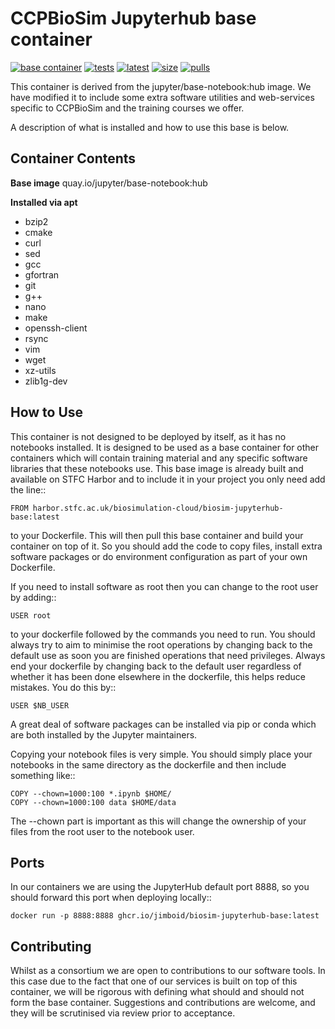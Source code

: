 CCPBioSim Jupyterhub base container
===================================

[![base container](https://github.com/jimboid/biosim-jupyterhub-base/actions/workflows/build.yml/badge.svg?branch=main)](https://github.com/jimboid/biosim-jupyterhub-base/actions/workflows/build.yml)
[![tests](https://img.shields.io/badge/tests-manual-pink?logo=github)](https://github.com/jimboid/biosim-jupyterhub-base)
[![latest](https://img.shields.io/badge/dynamic/xml?url=https%3A%2F%2Fgithub.com%2Fjimboid%2Fbackage%2Fraw%2Findex%2Fjimboid%2Fbiosim-jupyterhub-base%2Fbiosim-jupyterhub-base.xml&query=xml%2Fversion%5B.%2Fnewest%5B.%3D%22true%22%5D%5D%2Ftags%5B.!%3D%22latest%22%5D&logo=github&label=latest&color=purple)](https://github.com/jimboid/biosim-jupyterhub-base)
[![size](https://img.shields.io/badge/dynamic/xml?url=https%3A%2F%2Fgithub.com%2Fjimboid%2Fbackage%2Fraw%2Findex%2Fjimboid%2Fbiosim-jupyterhub-base%2Fbiosim-jupyterhub-base.xml&query=xml%2Fsize&logo=github&label=size&color=orange)](https://github.com/jimboid/biosim-jupyterhub-base)
[![pulls](https://img.shields.io/badge/dynamic/xml?url=https%3A%2F%2Fgithub.com%2Fjimboid%2Fbackage%2Fraw%2Findex%2Fjimboid%2Fbiosim-jupyterhub-base%2Fbiosim-jupyterhub-base.xml&query=xml%2Fdownloads&logo=github&label=pulls&color=blue)](https://github.com/jimboid/biosim-jupyterhub-base)

This container is derived from the jupyter/base-notebook:hub image. We have
modified it to include some extra software utilities and web-services specific
to CCPBioSim and the training courses we offer.

A description of what is installed and how to use this base is below.

Container Contents
------------------

**Base image** quay.io/jupyter/base-notebook:hub

**Installed via apt**

  - bzip2
  - cmake
  - curl
  - sed
  - gcc
  - gfortran
  - git
  - g++
  - nano
  - make
  - openssh-client
  - rsync
  - vim
  - wget
  - xz-utils
  - zlib1g-dev


How to Use
----------

This container is not designed to be deployed by itself, as it has no notebooks
installed. It is designed to be used as a base container for other containers
which will contain training material and any specific software libraries that 
these notebooks use. This base image is already built and available on STFC
Harbor and to include it in your project you only need add the line::

    FROM harbor.stfc.ac.uk/biosimulation-cloud/biosim-jupyterhub-base:latest

to your Dockerfile. This will then pull this base container and build your
container on top of it. So you should add the code to copy files, install extra
software packages or do environment configuration as part of your own Dockerfile.

If you need to install software as root then you can change to the root user by
adding::

    USER root

to your dockerfile followed by the commands you need to run. You should always
try to aim to minimise the root operations by changing back to the default use
as soon you are finished operations that need privileges. Always end your
dockerfile by changing back to the default user regardless of whether it has
been done elsewhere in the dockerfile, this helps reduce mistakes.
You do this by::

    USER $NB_USER

A great deal of software packages can be installed via pip or conda which are 
both installed by the Jupyter maintainers.

Copying your notebook files is very simple. You should simply place your
notebooks in the same directory as the dockerfile and then include something
like::

    COPY --chown=1000:100 *.ipynb $HOME/
    COPY --chown=1000:100 data $HOME/data

The --chown part is important as this will change the ownership of your files
from the root user to the notebook user.

Ports
-----

In our containers we are using the JupyterHub default port 8888, so you should
forward this port when deploying locally::

    docker run -p 8888:8888 ghcr.io/jimboid/biosim-jupyterhub-base:latest

Contributing
------------

Whilst as a consortium we are open to contributions to our software tools. In
this case due to the fact that one of our services is built on top of this
container, we will be rigorous with defining what should and should not form
the base container. Suggestions and contributions are welcome, and they will be
scrutinised via review prior to acceptance.

